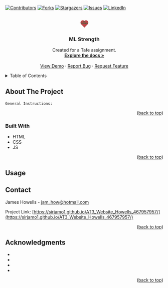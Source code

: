 <a name="readme-top"></a>

[![Contributors][contributors-shield]][contributors-url]
[![Forks][forks-shield]][forks-url]
[![Stargazers][stars-shield]][stars-url]
[![Issues][issues-shield]][issues-url]
[![LinkedIn][linkedin-shield]][linkedin-url]

<!-- PROJECT LOGO -->
<br />
<div align="center">
  <a href="https://github.com/sirjamo1/AT3_Website_Howells_467957957">
    <img src="images/ml-strength-logo.png" alt="Logo" width="25" height="25">
  </a>

<h3 align="center">ML Strength</h3>

  <p align="center">
    Created for a Tafe assignment. 




<br />
<a href="https://github.com/sirjamo1/AT3_Website_Howells_467957957"><strong>Explore the docs »</strong></a>
<br />
<br />
<a href="https://sirjamo1.github.io/AT3_Website_Howells_467957957/">View Demo</a>
·
<a href="https://github.com/sirjamo1/AT3_Website_Howells_467957957/issues">Report Bug</a>
·
<a href="https://github.com/sirjamo1/AT3_Website_Howells_467957957/issues">Request Feature</a>

  </p>
</div>

<!-- TABLE OF CONTENTS -->
<details>
  <summary>Table of Contents</summary>
  <ol>
    <li>
      <a href="#about-the-project">About The Project</a>
      <ul>
        <li><a href="#built-with">Built With</a></li>
      </ul>
    </li>
    <li><a href="#contact">Contact</a></li>
    <li><a href="#acknowledgments">Acknowledgments</a></li>
  </ol>
</details>

<!-- ABOUT THE PROJECT -->

## About The Project

    General Instructions:
<!-- 
ADD Screenshots after submitting -->

<p align="right">(<a href="#readme-top">back to top</a>)</p>

### Built With

-   HTML
-   CSS
-   JS


<p align="right">(<a href="#readme-top">back to top</a>)</p>

## Usage



## Contact

James Howells - jam_how@hotmail.com

Project Link: [https://sirjamo1.github.io/AT3_Website_Howells_467957957/](https://sirjamo1.github.io/AT3_Website_Howells_467957957/)

<p align="right">(<a href="#readme-top">back to top</a>)</p>

<!-- ACKNOWLEDGMENTS -->

## Acknowledgments

-   
-   
-   
-   

<p align="right">(<a href="#readme-top">back to top</a>)</p>

<!-- MARKDOWN LINKS & IMAGES -->
<!-- https://www.markdownguide.org/basic-syntax/#reference-style-links -->

[contributors-shield]: https://img.shields.io/github/contributors/sirjamo1/AT3_Website_Howells_467957957.svg?style=for-the-badge
[contributors-url]: https://github.com/sirjamo1/AT3_Website_Howells_467957957/graphs/contributors
[forks-shield]: https://img.shields.io/github/forks/sirjamo1/AT3_Website_Howells_467957957.svg?style=for-the-badge
[forks-url]: https://github.com/sirjamo1/AT3_Website_Howells_467957957/network/members
[stars-shield]: https://img.shields.io/github/stars/sirjamo1/AT3_Website_Howells_467957957.svg?style=for-the-badge
[stars-url]: https://github.com/sirjamo1/AT3_Website_Howells_467957957/stargazers
[issues-shield]: https://img.shields.io/github/issues/sirjamo1/AT3_Website_Howells_467957957.svg?style=for-the-badge
[issues-url]: https://github.com/sirjamo1/AT3_Website_Howells_467957957/issues
[license-shield]: https://img.shields.io/github/license/sirjamo1/AT3_Website_Howells_467957957.svg?style=for-the-badge
[license-url]: https://github.com/sirjamo1/AT3_Website_Howells_467957957/blob/master/LICENSE.txt
[linkedin-shield]: https://img.shields.io/badge/-LinkedIn-black.svg?style=for-the-badge&logo=linkedin&colorB=555
[linkedin-url]: https://linkedin.com/in/linkedin_username
[product-screenshot]: images/screenshot.png
[next.js]: https://img.shields.io/badge/next.js-000000?style=for-the-badge&logo=nextdotjs&logoColor=white
[next-url]: https://nextjs.org/
[react.js]: https://img.shields.io/badge/React-20232A?style=for-the-badge&logo=react&logoColor=61DAFB
[react-url]: https://reactjs.org/
[vue.js]: https://img.shields.io/badge/Vue.js-35495E?style=for-the-badge&logo=vuedotjs&logoColor=4FC08D
[vue-url]: https://vuejs.org/
[angular.io]: https://img.shields.io/badge/Angular-DD0031?style=for-the-badge&logo=angular&logoColor=white
[angular-url]: https://angular.io/
[svelte.dev]: https://img.shields.io/badge/Svelte-4A4A55?style=for-the-badge&logo=svelte&logoColor=FF3E00
[svelte-url]: https://svelte.dev/
[laravel.com]: https://img.shields.io/badge/Laravel-FF2D20?style=for-the-badge&logo=laravel&logoColor=white
[laravel-url]: https://laravel.com
[bootstrap.com]: https://img.shields.io/badge/Bootstrap-563D7C?style=for-the-badge&logo=bootstrap&logoColor=white
[bootstrap-url]: https://getbootstrap.com
[jquery.com]: https://img.shields.io/badge/jQuery-0769AD?style=for-the-badge&logo=jquery&logoColor=white
[jquery-url]: https://jquery.com
